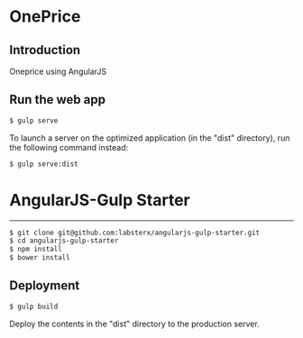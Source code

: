# OnePrice

## Introduction

Oneprice using AngularJS

Run the web app
---------------

```sh
$ gulp serve
```
To launch a server on the optimized application (in the "dist" directory), run the following command instead:

```sh
$ gulp serve:dist
```

# AngularJS-Gulp Starter
--------------

```sh
$ git clone git@github.com:labsterx/angularjs-gulp-starter.git
$ cd angularjs-gulp-starter
$ npm install
$ bower install
```

Deployment
--------------

```sh
$ gulp build
```

Deploy the contents in the "dist" directory to the production server.


